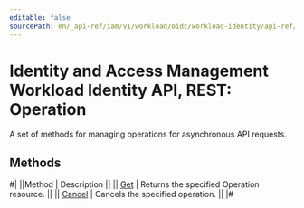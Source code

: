 ```yaml
---
editable: false
sourcePath: en/_api-ref/iam/v1/workload/oidc/workload-identity/api-ref/Operation/index.md
---
```


# Identity and Access Management Workload Identity API, REST: Operation

A set of methods for managing operations for asynchronous API requests.

## Methods

#|
||Method | Description ||
|| [Get](get.md) | Returns the specified Operation resource. ||
|| [Cancel](cancel.md) | Cancels the specified operation. ||
|#
